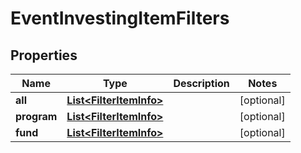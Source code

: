 # EventInvestingItemFilters

## Properties
Name | Type | Description | Notes
------------ | ------------- | ------------- | -------------
**all** | [**List&lt;FilterItemInfo&gt;**](FilterItemInfo.md) |  |  [optional]
**program** | [**List&lt;FilterItemInfo&gt;**](FilterItemInfo.md) |  |  [optional]
**fund** | [**List&lt;FilterItemInfo&gt;**](FilterItemInfo.md) |  |  [optional]
